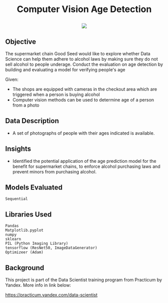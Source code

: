 # <p align="center"> Computer Vision Age Detection </p>
<p align="center"> 
<img src="https://github.com/giova22i/Data-Science-Portfolio/blob/main/images/compvisioncover.jpg" > 
</p>


 
 ## Objective
The supermarket chain Good Seed would like to explore whether Data Science can help them adhere to alcohol laws by making sure they do not sell alcohol to people underage. Conduct the evaluation on age detection by building and evaluating a model for verifying people's age
 
 Given:
 * The shops are equipped with cameras in the checkout area which are triggered when a person is buying alcohol
 * Computer vision methods can be used to determine age of a person from a photo
 
 ## Data Description
 * A set of photographs of people with their ages indicated is available.
   
 ## Insights
 * Identified the potential application of the age prediction model for the benefit for  supermarket chains, to enforce alcohol purchasing laws and prevent minors from purchasing alcohol.

 ##  Models Evaluated
    Sequential

 ##  Libraries Used
    Pandas
    Matplotlib.pyplot
    numpy
    sklearn
    PIL (Python Imaging Library)
    tensorflow (ResNet50, ImageDataGenerator)
    Optimizeer (Adam)


## Background
This project is part of the Data Scientist training program from Practicum by Yandex. More info in link below:

https://practicum.yandex.com/data-scientist
